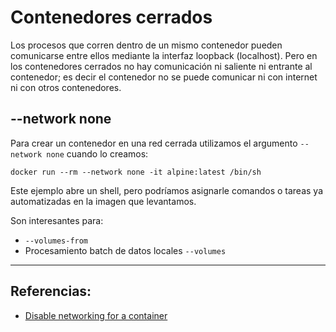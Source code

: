 # Contenedores cerrados

Los procesos que corren dentro de un mismo contenedor pueden comunicarse entre ellos mediante la interfaz loopback (localhost). Pero en los contenedores cerrados no hay comunicación ni saliente ni entrante al contenedor; es decir el contenedor no se puede comunicar ni con internet ni con otros contenedores.

## --network none

Para crear un contenedor en una red cerrada utilizamos el argumento `--network none` cuando lo creamos:

```
docker run --rm --network none -it alpine:latest /bin/sh
```

Este ejemplo abre un shell, pero podríamos asignarle comandos o tareas ya automatizadas en la imagen que levantamos.  

Son interesantes para:

- `--volumes-from`
- Procesamiento batch de datos locales `--volumes`

---

## Referencias:

- [Disable networking for a container](https://docs.docker.com/network/none/)
